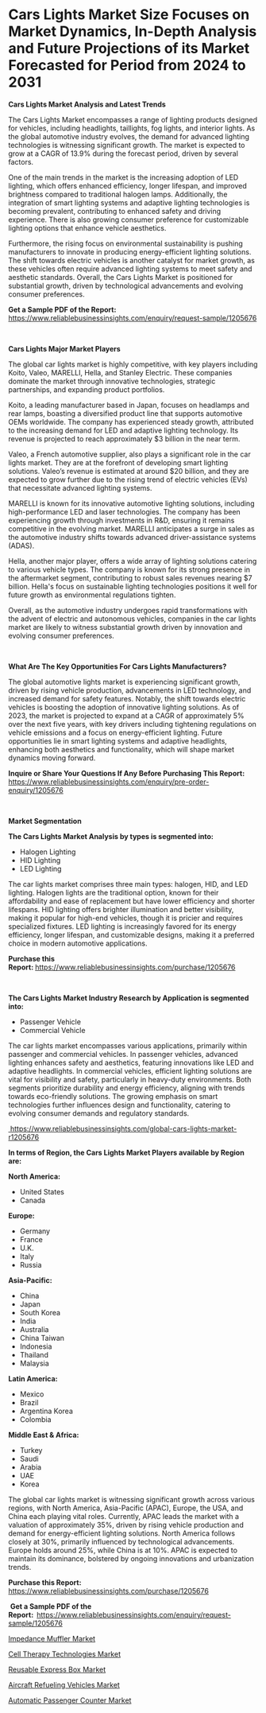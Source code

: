 <p><h1>Cars Lights Market Size Focuses on Market Dynamics, In-Depth Analysis and Future Projections of its Market Forecasted for Period from 2024 to 2031</h1></p><p><strong>Cars Lights Market Analysis and Latest Trends</strong></p>
<p><p>The Cars Lights Market encompasses a range of lighting products designed for vehicles, including headlights, taillights, fog lights, and interior lights. As the global automotive industry evolves, the demand for advanced lighting technologies is witnessing significant growth. The market is expected to grow at a CAGR of 13.9% during the forecast period, driven by several factors.</p><p>One of the main trends in the market is the increasing adoption of LED lighting, which offers enhanced efficiency, longer lifespan, and improved brightness compared to traditional halogen lamps. Additionally, the integration of smart lighting systems and adaptive lighting technologies is becoming prevalent, contributing to enhanced safety and driving experience. There is also growing consumer preference for customizable lighting options that enhance vehicle aesthetics.</p><p>Furthermore, the rising focus on environmental sustainability is pushing manufacturers to innovate in producing energy-efficient lighting solutions. The shift towards electric vehicles is another catalyst for market growth, as these vehicles often require advanced lighting systems to meet safety and aesthetic standards. Overall, the Cars Lights Market is positioned for substantial growth, driven by technological advancements and evolving consumer preferences.</p></p>
<p><strong>Get a Sample PDF of the Report:&nbsp;</strong> <a href="https://www.reliablebusinessinsights.com/enquiry/request-sample/1205676?utm_campaign=62&utm_medium=2&utm_source=Github&utm_content=ia&utm_term=02112024&utm_id=cars-lights">https://www.reliablebusinessinsights.com/enquiry/request-sample/1205676</a></p>
<p>&nbsp;</p>
<p><strong>Cars Lights Major Market Players</strong></p>
<p><p>The global car lights market is highly competitive, with key players including Koito, Valeo, MARELLI, Hella, and Stanley Electric. These companies dominate the market through innovative technologies, strategic partnerships, and expanding product portfolios.</p><p>Koito, a leading manufacturer based in Japan, focuses on headlamps and rear lamps, boasting a diversified product line that supports automotive OEMs worldwide. The company has experienced steady growth, attributed to the increasing demand for LED and adaptive lighting technology. Its revenue is projected to reach approximately $3 billion in the near term.</p><p>Valeo, a French automotive supplier, also plays a significant role in the car lights market. They are at the forefront of developing smart lighting solutions. Valeo’s revenue is estimated at around $20 billion, and they are expected to grow further due to the rising trend of electric vehicles (EVs) that necessitate advanced lighting systems.</p><p>MARELLI is known for its innovative automotive lighting solutions, including high-performance LED and laser technologies. The company has been experiencing growth through investments in R&D, ensuring it remains competitive in the evolving market. MARELLI anticipates a surge in sales as the automotive industry shifts towards advanced driver-assistance systems (ADAS).</p><p>Hella, another major player, offers a wide array of lighting solutions catering to various vehicle types. The company is known for its strong presence in the aftermarket segment, contributing to robust sales revenues nearing $7 billion. Hella's focus on sustainable lighting technologies positions it well for future growth as environmental regulations tighten.</p><p>Overall, as the automotive industry undergoes rapid transformations with the advent of electric and autonomous vehicles, companies in the car lights market are likely to witness substantial growth driven by innovation and evolving consumer preferences.</p></p>
<p>&nbsp;</p>
<p><strong>What Are The Key Opportunities For Cars Lights Manufacturers?</strong></p>
<p><p>The global automotive lights market is experiencing significant growth, driven by rising vehicle production, advancements in LED technology, and increased demand for safety features. Notably, the shift towards electric vehicles is boosting the adoption of innovative lighting solutions. As of 2023, the market is projected to expand at a CAGR of approximately 5% over the next five years, with key drivers including tightening regulations on vehicle emissions and a focus on energy-efficient lighting. Future opportunities lie in smart lighting systems and adaptive headlights, enhancing both aesthetics and functionality, which will shape market dynamics moving forward.</p></p>
<p><strong>Inquire or Share Your Questions If Any Before Purchasing This Report:</strong> <a href="https://www.reliablebusinessinsights.com/enquiry/pre-order-enquiry/1205676?utm_campaign=62&utm_medium=2&utm_source=Github&utm_content=ia&utm_term=02112024&utm_id=cars-lights">https://www.reliablebusinessinsights.com/enquiry/pre-order-enquiry/1205676</a></p>
<p>&nbsp;</p>
<p><strong>Market Segmentation</strong></p>
<p><strong>The Cars Lights Market Analysis by types is segmented into:</strong></p>
<p><ul><li>Halogen Lighting</li><li>HID Lighting</li><li>LED Lighting</li></ul></p>
<p><p>The car lights market comprises three main types: halogen, HID, and LED lighting. Halogen lights are the traditional option, known for their affordability and ease of replacement but have lower efficiency and shorter lifespans. HID lighting offers brighter illumination and better visibility, making it popular for high-end vehicles, though it is pricier and requires specialized fixtures. LED lighting is increasingly favored for its energy efficiency, longer lifespan, and customizable designs, making it a preferred choice in modern automotive applications.</p></p>
<p><strong>Purchase this Report:&nbsp;</strong><a href="https://www.reliablebusinessinsights.com/purchase/1205676?utm_campaign=62&utm_medium=2&utm_source=Github&utm_content=ia&utm_term=02112024&utm_id=cars-lights">https://www.reliablebusinessinsights.com/purchase/1205676</a></p>
<p>&nbsp;</p>
<p><strong>The Cars Lights Market Industry Research by Application is segmented into:</strong></p>
<p><ul><li>Passenger Vehicle</li><li>Commercial Vehicle</li></ul></p>
<p><p>The car lights market encompasses various applications, primarily within passenger and commercial vehicles. In passenger vehicles, advanced lighting enhances safety and aesthetics, featuring innovations like LED and adaptive headlights. In commercial vehicles, efficient lighting solutions are vital for visibility and safety, particularly in heavy-duty environments. Both segments prioritize durability and energy efficiency, aligning with trends towards eco-friendly solutions. The growing emphasis on smart technologies further influences design and functionality, catering to evolving consumer demands and regulatory standards.</p></p>
<p><a href="https://www.reliablebusinessinsights.com/global-cars-lights-market-r1205676?utm_campaign=62&utm_medium=2&utm_source=Github&utm_content=ia&utm_term=02112024&utm_id=cars-lights">&nbsp;https://www.reliablebusinessinsights.com/global-cars-lights-market-r1205676</a></p>
<p><strong>In terms of Region, the Cars Lights Market Players available by Region are:</strong></p>
<p>
    <p> <strong> North America: </strong>
        <ul>
            <li>United States</li>
            <li>Canada</li>
        </ul>
        </p> 
    <p> <strong> Europe: </strong>
        <ul>
            <li>Germany</li>
            <li>France</li>
            <li>U.K.</li>
            <li>Italy</li>
            <li>Russia</li>
        </ul>
        </p> 
    <p> <strong> Asia-Pacific: </strong>
        <ul>
            <li>China</li>
            <li>Japan</li>
            <li>South Korea</li>
            <li>India</li>
            <li>Australia</li>
            <li>China Taiwan</li>
            <li>Indonesia</li>
            <li>Thailand</li>
            <li>Malaysia</li>
        </ul>
        </p> 
    <p> <strong> Latin America: </strong>
        <ul>
            <li>Mexico</li>
            <li>Brazil</li>
            <li>Argentina Korea</li>
            <li>Colombia</li>
        </ul>
        </p> 
    <p> <strong> Middle East & Africa: </strong>
        <ul>
            <li>Turkey</li>
            <li>Saudi</li>
            <li>Arabia</li>
            <li>UAE</li>
            <li>Korea</li>
        </ul>
    </p>
    </p>
<p><p>The global car lights market is witnessing significant growth across various regions, with North America, Asia-Pacific (APAC), Europe, the USA, and China each playing vital roles. Currently, APAC leads the market with a valuation of approximately 35%, driven by rising vehicle production and demand for energy-efficient lighting solutions. North America follows closely at 30%, primarily influenced by technological advancements. Europe holds around 25%, while China is at 10%. APAC is expected to maintain its dominance, bolstered by ongoing innovations and urbanization trends.</p></p>
<p><strong>Purchase this Report: </strong><a href="https://www.reliablebusinessinsights.com/purchase/1205676?utm_campaign=62&utm_medium=2&utm_source=Github&utm_content=ia&utm_term=02112024&utm_id=cars-lights">https://www.reliablebusinessinsights.com/purchase/1205676</a></p>
<p>&nbsp;<strong>Get a Sample PDF of the Report:&nbsp;&nbsp;</strong><a href="https://www.reliablebusinessinsights.com/enquiry/request-sample/1205676?utm_campaign=62&utm_medium=2&utm_source=Github&utm_content=ia&utm_term=02112024&utm_id=cars-lights">https://www.reliablebusinessinsights.com/enquiry/request-sample/1205676</a></p>
<p><strong></strong></p>
<p><p><a href="https://www.linkedin.com/pulse/global-impedance-muffler-market-opportunities-forecast-period-dxfee?utm_campaign=62&utm_medium=2&utm_source=Github&utm_content=ia&utm_term=02112024&utm_id=cars-lights">Impedance Muffler Market</a></p><p><a href="https://issuu.com/reportprime-2/docs/cell-therapy-technologies-market-si_bf8cc7160b7e8f?utm_campaign=62&utm_medium=2&utm_source=Github&utm_content=ia&utm_term=02112024&utm_id=cars-lights">Cell Therapy Technologies Market</a></p><p><a href="https://www.linkedin.com/pulse/reusable-express-box-market-size-share-trends-analysis-report-5t23e?utm_campaign=62&utm_medium=2&utm_source=Github&utm_content=ia&utm_term=02112024&utm_id=cars-lights">Reusable Express Box Market</a></p><p><a href="https://github.com/benjigwozdzus/Market-Research-Report-List-1/blob/main/aircraft-refueling-vehicles-market.md?utm_campaign=62&utm_medium=2&utm_source=Github&utm_content=ia&utm_term=02112024&utm_id=cars-lights">Aircraft Refueling Vehicles Market</a></p><p><a href="https://github.com/abbiewimld/Market-Research-Report-List-1/blob/main/automatic-passenger-counter-market.md?utm_campaign=62&utm_medium=2&utm_source=Github&utm_content=ia&utm_term=02112024&utm_id=cars-lights">Automatic Passenger Counter Market</a></p></p>